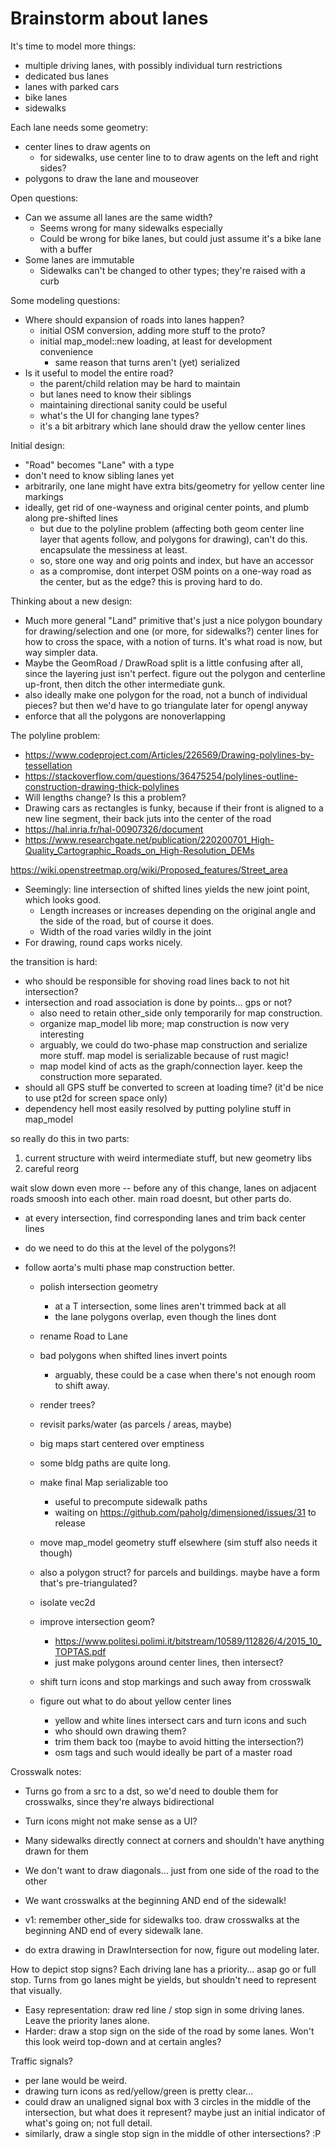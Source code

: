# Brainstorm about lanes

It's time to model more things:

- multiple driving lanes, with possibly individual turn restrictions
- dedicated bus lanes
- lanes with parked cars
- bike lanes
- sidewalks

Each lane needs some geometry:

- center lines to draw agents on
	- for sidewalks, use center line to to draw agents on the left and right sides?
- polygons to draw the lane and mouseover

Open questions:

- Can we assume all lanes are the same width?
	- Seems wrong for many sidewalks especially
	- Could be wrong for bike lanes, but could just assume it's a bike lane with a buffer
- Some lanes are immutable
	- Sidewalks can't be changed to other types; they're raised with a curb

Some modeling questions:

- Where should expansion of roads into lanes happen?
	- initial OSM conversion, adding more stuff to the proto?
	- initial map_model::new loading, at least for development convenience
		- same reason that turns aren't (yet) serialized
- Is it useful to model the entire road?
	- the parent/child relation may be hard to maintain
	- but lanes need to know their siblings
	- maintaining directional sanity could be useful
	- what's the UI for changing lane types?
	- it's a bit arbitrary which lane should draw the yellow center lines



Initial design:
- "Road" becomes "Lane" with a type
- don't need to know sibling lanes yet
- arbitrarily, one lane might have extra bits/geometry for yellow center line markings
- ideally, get rid of one-wayness and original center points, and plumb along pre-shifted lines
	- but due to the polyline problem (affecting both geom center line layer that agents follow, and polygons for drawing), can't do this. encapsulate the messiness at least.
	- so, store one way and orig points and index, but have an accessor
	- as a compromise, dont interpet OSM points on a one-way road as the center, but as the edge? this is proving hard to do.

Thinking about a new design:
- Much more general "Land" primitive that's just a nice polygon boundary for drawing/selection and one (or more, for sidewalks?) center lines for how to cross the space, with a notion of turns. It's what road is now, but way simpler data.
- Maybe the GeomRoad / DrawRoad split is a little confusing after all, since the layering just isn't perfect. figure out the polygon and centerline up-front, then ditch the other intermediate gunk.
- also ideally make one polygon for the road, not a bunch of individual pieces? but then we'd have to go triangulate later for opengl anyway
- enforce that all the polygons are nonoverlapping



The polyline problem:
- https://www.codeproject.com/Articles/226569/Drawing-polylines-by-tessellation
- https://stackoverflow.com/questions/36475254/polylines-outline-construction-drawing-thick-polylines
- Will lengths change? Is this a problem?
- Drawing cars as rectangles is funky, because if their front is aligned to a new line segment, their back juts into the center of the road
- https://hal.inria.fr/hal-00907326/document
- https://www.researchgate.net/publication/220200701_High-Quality_Cartographic_Roads_on_High-Resolution_DEMs


https://wiki.openstreetmap.org/wiki/Proposed_features/Street_area


- Seemingly: line intersection of shifted lines yields the new joint point, which looks good.
	- Length increases or increases depending on the original angle and the
	  side of the road, but of course it does.
	- Width of the road varies wildly in the joint
- For drawing, round caps works nicely.




the transition is hard:
- who should be responsible for shoving road lines back to not hit intersection?
- intersection and road association is done by points... gps or not?
	- also need to retain other_side only temporarily for map construction.
	- organize map_model lib more; map construction is now very interesting
	- arguably, we could do two-phase map construction and serialize more stuff. map model is serializable because of rust magic!
	- map model kind of acts as the graph/connection layer. keep the construction more separated.
- should all GPS stuff be converted to screen at loading time? (it'd be nice to use pt2d for screen space only)
- dependency hell most easily resolved by putting polyline stuff in map_model

so really do this in two parts:
1) current structure with weird intermediate stuff, but new geometry libs
2) careful reorg

wait slow down even more -- before any of this change, lanes on adjacent roads smoosh into each other. main road doesnt, but other parts do.
- at every intersection, find corresponding lanes and trim back center lines
- do we need to do this at the level of the polygons?!



- follow aorta's multi phase map construction better.
	- polish intersection geometry
		- at a T intersection, some lines aren't trimmed back at all
		- the lane polygons overlap, even though the lines dont

	- rename Road to Lane

	- bad polygons when shifted lines invert points
		- arguably, these could be a case when there's not enough room to shift away.

	- render trees?
	- revisit parks/water (as parcels / areas, maybe)

	- big maps start centered over emptiness
	- some bldg paths are quite long.
	- make final Map serializable too
		- useful to precompute sidewalk paths
		- waiting on https://github.com/paholg/dimensioned/issues/31 to release


	- move map_model geometry stuff elsewhere (sim stuff also needs it though)

	- also a polygon struct? for parcels and buildings. maybe have a form that's pre-triangulated?
	- isolate vec2d

	- improve intersection geom?
		- https://www.politesi.polimi.it/bitstream/10589/112826/4/2015_10_TOPTAS.pdf
		- just make polygons around center lines, then intersect?
	- shift turn icons and stop markings and such away from crosswalk
	- figure out what to do about yellow center lines
		- yellow and white lines intersect cars and turn icons and such
		- who should own drawing them?
		- trim them back too (maybe to avoid hitting the intersection?)
		- osm tags and such would ideally be part of a master road





Crosswalk notes:
- Turns go from a src to a dst, so we'd need to double them for crosswalks, since they're always bidirectional
- Turn icons might not make sense as a UI?
- Many sidewalks directly connect at corners and shouldn't have anything drawn for them
- We don't want to draw diagonals... just from one side of the road to the other
- We want crosswalks at the beginning AND end of the sidewalk!

- v1: remember other_side for sidewalks too. draw crosswalks at the beginning AND end of every sidewalk lane.
- do extra drawing in DrawIntersection for now, figure out modeling later.




How to depict stop signs? Each driving lane has a priority... asap go or full
stop. Turns from go lanes might be yields, but shouldn't need to represent that
visually.

- Easy representation: draw red line / stop sign in some driving lanes. Leave the priority lanes alone.
- Harder: draw a stop sign on the side of the road by some lanes. Won't this look weird top-down and at certain angles?

Traffic signals?
- per lane would be weird.
- drawing turn icons as red/yellow/green is pretty clear...
- could draw an unaligned signal box with 3 circles in the middle of the intersection, but what does it represent? maybe just an initial indicator of what's going on; not full detail.
- similarly, draw a single stop sign in the middle of other intersections? :P
